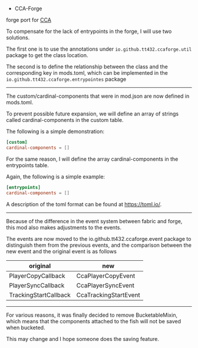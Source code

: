 * CCA-Forge

forge port for [CCA](https://github.com/OnyxStudios/Cardinal-Components-API)

To compensate for the lack of entrypoints in the forge, I will use two solutions.

The first one is to use the annotations under `io.github.tt432.ccaforge.util` package to get the class location.

The second is to define the relationship between the class and the corresponding key in mods.toml, which can be
implemented in the `io.github.tt432.ccaforge.entrypointes` package

---

The custom/cardinal-components that were in mod.json are now defined in mods.toml.

To prevent possible future expansion, we will define an array of strings called cardinal-components in the custom table.

The following is a simple demonstration:

```toml
[custom]
cardinal-components = []
```

For the same reason, I will define the array cardinal-components in the entrypoints table.

Again, the following is a simple example:

```toml
[entrypoints]
cardinal-components = []
```

A description of the toml format can be found at https://toml.io/.

---

Because of the difference in the event system between fabric and forge, this mod also makes adjustments to the events.

The events are now moved to the io.github.tt432.ccaforge.event package to distinguish them from the previous events,
and the comparison between the new event and the original event is as follows

| original              | new                   |
|-----------------------|-----------------------|
| PlayerCopyCallback    | CcaPlayerCopyEvent    |
| PlayerSyncCallback    | CcaPlayerSyncEvent    |
| TrackingStartCallback | CcaTrackingStartEvent |

---

For various reasons, it was finally decided to remove BucketableMixin,
which means that the components attached to the fish will not be saved when bucketed.

This may change and I hope someone does the saving feature.